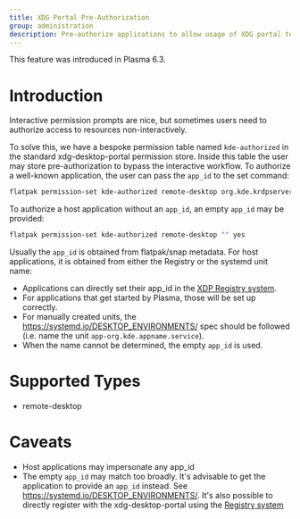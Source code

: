 ```yaml
---
title: XDG Portal Pre-Authorization
group: administration
description: Pre-authorize applications to allow usage of XDG portal tech without interactive dialogs
---
```


This feature was introduced in Plasma 6.3.

# Introduction

Interactive permission prompts are nice, but sometimes users
need to authorize access to resources non-interactively.

To solve this, we have a bespoke permission table named `kde-authorized` in
the standard xdg-desktop-portal permission store. Inside this table the user may store
pre-authorization to bypass the interactive workflow.
To authorize a well-known application, the user can pass the `app_id` to the
set command:

```bash
flatpak permission-set kde-authorized remote-desktop org.kde.krdpserver yes
```

To authorize a host application without an `app_id`, an empty `app_id` may be
provided:

```bash
flatpak permission-set kde-authorized remote-desktop "" yes
```

Usually the `app_id` is obtained from flatpak/snap metadata.
For host applications, it is obtained from either the Registry or the systemd unit name:
* Applications can directly set their app_id in the [XDP Registry system](https://flatpak.github.io/xdg-desktop-portal/docs/doc-org.freedesktop.host.portal.Registry.html).
* For applications that get started by Plasma, those will be set up correctly.
* For manually created units, the https://systemd.io/DESKTOP_ENVIRONMENTS/
spec should be followed (i.e. name the unit
`app-org.kde.appname.service`).
* When the name cannot be determined, the empty `app_id` is used.

# Supported Types

* remote-desktop

# Caveats

* Host applications may impersonate any app_id
* The empty `app_id` may match too broadly. It's advisable to get the application to provide an `app_id` instead. See https://systemd.io/DESKTOP_ENVIRONMENTS/.
  It's also possible to directly register with the xdg-desktop-portal using the [Registry system](https://flatpak.github.io/xdg-desktop-portal/docs/doc-org.freedesktop.host.portal.Registry.html)
